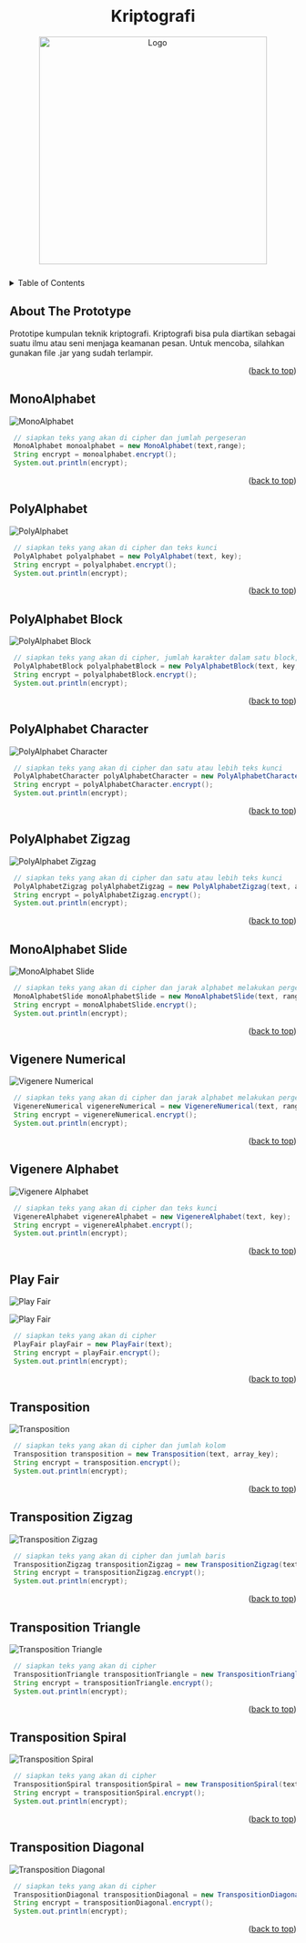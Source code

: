 <!-- Improved compatibility of back to top link: See: https://github.com/othneildrew/Best-README-Template/pull/73 -->
<a name="readme-top"></a>

<!-- PROJECT LOGO -->
<br />
<div align="center">
  <h1 align="center">Kriptografi</h1>
  <img src="images/theory.jpg" alt="Logo" width="400" >
</div>

<!-- TABLE OF CONTENTS -->
<details style="margin-top: 24px;">
  <summary>Table of Contents</summary>
      <ul>
          <li><a href="#about-the-prototype">About The Prototype</a></li>
          <li><a href="#MonoAlphabet">MonoAlphabet</a></li>
          <li><a href="#PolyAlphabet">PolyAlphabet</a></li>
          <li><a href="#PolyAlphabet-Block">PolyAlphabet Block</a></li>
          <li><a href="#PolyAlphabet-Character">PolyAlphabet Character</a></li>
          <li><a href="#PolyAlphabet-Zigzag">PolyAlphabet Zigzag</a></li>
          <li><a href="#MonoAlphabet-Slide">MonoAlphabet Slide</a></li>
          <li><a href="#Vigenere-Numerical">Vigenere Numerical</a></li>
          <li><a href="#Vigenere-Alphabet">Vigenere Alphabet</a></li>
          <li><a href="#Play-Fair">Play Fair</a></li>
          <li><a href="#Transposition">Transposition</a></li>
          <li><a href="#Transposition-Zigzag">Transposition Zigzag</a></li>
          <li><a href="#Transposition-Triangle">Transposition Triangle</a></li>
          <li><a href="#Transposition-Spiral">Transposition Spiral</a></li>
          <li><a href="#Transposition-Diagonal">Transposition Diagonal</a></li>
      </ul>
</details>

<!-- ABOUT THE PROJECT -->
## About The Prototype

Prototipe kumpulan teknik kriptografi. Kriptografi bisa pula diartikan sebagai suatu ilmu atau seni menjaga keamanan pesan. Untuk mencoba, silahkan gunakan file .jar yang sudah terlampir.

<p align="right">(<a href="#readme-top">back to top</a>)</p>

## MonoAlphabet

![MonoAlphabet][monoalphabet]

```java
 // siapkan teks yang akan di cipher dan jumlah pergeseran
 MonoAlphabet monoalphabet = new MonoAlphabet(text,range);
 String encrypt = monoalphabet.encrypt();
 System.out.println(encrypt);
```

<p align="right">(<a href="#readme-top">back to top</a>)</p>

## PolyAlphabet

![PolyAlphabet][polyalphabet]

```java
 // siapkan teks yang akan di cipher dan teks kunci
 PolyAlphabet polyalphabet = new PolyAlphabet(text, key);
 String encrypt = polyalphabet.encrypt();
 System.out.println(encrypt);
```

<p align="right">(<a href="#readme-top">back to top</a>)</p>

## PolyAlphabet Block

![PolyAlphabet Block][polyalphabet-block]

```java
 // siapkan teks yang akan di cipher, jumlah karakter dalam satu block, dan satu atau lebih teks kunci
 PolyAlphabetBlock polyalphabetBlock = new PolyAlphabetBlock(text, key, range);
 String encrypt = polyalphabetBlock.encrypt();
 System.out.println(encrypt);
```

<p align="right">(<a href="#readme-top">back to top</a>)</p>

## PolyAlphabet Character

![PolyAlphabet Character][polyalphabet-character]

```java
 // siapkan teks yang akan di cipher dan satu atau lebih teks kunci
 PolyAlphabetCharacter polyAlphabetCharacter = new PolyAlphabetCharacter(text, array_key);
 String encrypt = polyAlphabetCharacter.encrypt();
 System.out.println(encrypt);
```

<p align="right">(<a href="#readme-top">back to top</a>)</p>

## PolyAlphabet Zigzag

![PolyAlphabet Zigzag][polyalphabet-zigzag]

```java
 // siapkan teks yang akan di cipher dan satu atau lebih teks kunci
 PolyAlphabetZigzag polyAlphabetZigzag = new PolyAlphabetZigzag(text, array_key);
 String encrypt = polyAlphabetZigzag.encrypt();
 System.out.println(encrypt);
```

<p align="right">(<a href="#readme-top">back to top</a>)</p>

## MonoAlphabet Slide

![MonoAlphabet Slide][monoalphabet-slide]

```java
 // siapkan teks yang akan di cipher dan jarak alphabet melakukan pergeseran
 MonoAlphabetSlide monoAlphabetSlide = new MonoAlphabetSlide(text, range);
 String encrypt = monoAlphabetSlide.encrypt();
 System.out.println(encrypt);
```

<p align="right">(<a href="#readme-top">back to top</a>)</p>

## Vigenere Numerical

![Vigenere Numerical][vigenere-numerical]

```java
 // siapkan teks yang akan di cipher dan jarak alphabet melakukan pergeseran
 VigenereNumerical vigenereNumerical = new VigenereNumerical(text, range);
 String encrypt = vigenereNumerical.encrypt();
 System.out.println(encrypt);
```

<p align="right">(<a href="#readme-top">back to top</a>)</p>

## Vigenere Alphabet

![Vigenere Alphabet][vigenere-alphabet]

```java
 // siapkan teks yang akan di cipher dan teks kunci
 VigenereAlphabet vigenereAlphabet = new VigenereAlphabet(text, key);
 String encrypt = vigenereAlphabet.encrypt();
 System.out.println(encrypt);
```

<p align="right">(<a href="#readme-top">back to top</a>)</p>

## Play Fair

![Play Fair][play-fair]

![Play Fair][play-fair-2]

```java
 // siapkan teks yang akan di cipher
 PlayFair playFair = new PlayFair(text);
 String encrypt = playFair.encrypt();
 System.out.println(encrypt);
```

<p align="right">(<a href="#readme-top">back to top</a>)</p>

## Transposition

![Transposition][transposition]

```java
 // siapkan teks yang akan di cipher dan jumlah kolom
 Transposition transposition = new Transposition(text, array_key);
 String encrypt = transposition.encrypt();
 System.out.println(encrypt);
```

<p align="right">(<a href="#readme-top">back to top</a>)</p>

## Transposition Zigzag

![Transposition Zigzag][transposition-zigzag]

```java
 // siapkan teks yang akan di cipher dan jumlah baris
 TranspositionZigzag transpositionZigzag = new TranspositionZigzag(text, array_key);
 String encrypt = transpositionZigzag.encrypt();
 System.out.println(encrypt);
```

<p align="right">(<a href="#readme-top">back to top</a>)</p>

## Transposition Triangle

![Transposition Triangle][transposition-triangle]

```java
 // siapkan teks yang akan di cipher
 TranspositionTriangle transpositionTriangle = new TranspositionTriangle(text);
 String encrypt = transpositionTriangle.encrypt();
 System.out.println(encrypt);
```

<p align="right">(<a href="#readme-top">back to top</a>)</p>

## Transposition Spiral

![Transposition Spiral][transposition-spiral]

```java
 // siapkan teks yang akan di cipher
 TranspositionSpiral transpositionSpiral = new TranspositionSpiral(text);
 String encrypt = transpositionSpiral.encrypt();
 System.out.println(encrypt);
```

<p align="right">(<a href="#readme-top">back to top</a>)</p>

## Transposition Diagonal

![Transposition Diagonal][transposition-diagonal]

```java
 // siapkan teks yang akan di cipher
 TranspositionDiagonal transpositionDiagonal = new TranspositionDiagonal(text);
 String encrypt = transpositionDiagonal.encrypt();
 System.out.println(encrypt);
```

<p align="right">(<a href="#readme-top">back to top</a>)</p>

<!-- LINK BADGE & IMAGE-->
<!-- https://github.com/Ileriayo/markdown-badges -->

[theory]: images/theory.jpg
[monoalphabet]: images/monoalphabet.png
[polyalphabet]: images/polyalphabet.png
[polyalphabet-block]: images/block.png
[polyalphabet-character]: images/character.png
[polyalphabet-zigzag]: images/zigzag.png
[monoalphabet-slide]: images/slide.png
[vigenere-numerical]: images/number.png
[vigenere-alphabet]: images/alphabet.png
[play-fair]: images/playfair.png
[play-fair-2]: images/playfair-2.png
[transposition]: images/transposition.png
[transposition-zigzag]: images/transposition-zigzag.png
[transposition-triangle]: images/triangle.png
[transposition-spiral]: images/spiral.png
[transposition-diagonal]: images/diagonal.png
